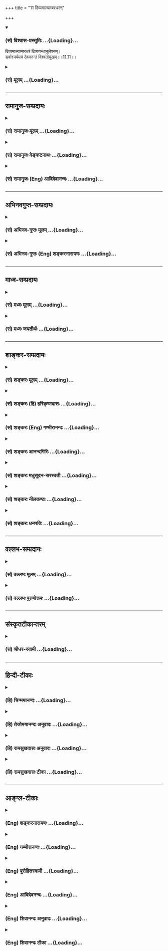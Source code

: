 +++
title = "11 दिव्यमाल्याम्बरधरन्"

+++
<div class="js_include" newlevelforh1="3" title="(सं) विश्वास-प्रस्तुतिः" unfilled url="/purANam/mahAbhAratam/06-bhIShma-parva/02-bhagavad-gItA-parva/saMskRtam/vishvAsa-prastutiH/11_vishva-rUpa-darshana/11_divyamAlyAmbaradh.md">
<details open><summary><h3>(सं) विश्वास-प्रस्तुतिः ...{Loading}...</h3></summary>

दिव्यमाल्याम्बरधरं दिव्यगन्धानुलेपनम्।  
सर्वाश्चर्यमयं देवमनन्तं विश्वतोमुखम्।।11.11।।
</details>
</div>
<div class="js_include collapsed" newlevelforh1="3" title="(सं) मूलम्" unfilled url="/purANam/mahAbhAratam/06-bhIShma-parva/02-bhagavad-gItA-parva/saMskRtam/mUlam/11_vishva-rUpa-darshana/11_divyamAlyAmbaradh.md">
<details><summary><h3>(सं) मूलम् ...{Loading}...</h3></summary>

दिव्यमाल्याम्बरधरं दिव्यगन्धानुलेपनम्।  
सर्वाश्चर्यमयं देवमनन्तं विश्वतोमुखम्।।11.11।।
</details>
</div>


_________________
## रामानुज-सम्प्रदायः
<div class="js_include collapsed" newlevelforh1="3" title="(सं) रामानुजः मूलम्" unfilled url="/purANam/mahAbhAratam/06-bhIShma-parva/02-bhagavad-gItA-parva/saMskRtam/rAmAnujaH/mUlam/11_vishva-rUpa-darshana/11_divyamAlyAmbaradh.md">
<details><summary><h3>(सं) रामानुजः मूलम् ...{Loading}...</h3></summary>

।।11.11।।**देवं** द्योतमानम् **अनन्तं** कालत्रयवर्तिनिखिलजगदाश्रयतया
देशकालपरिच्छेदानर्हं **विश्वतोमुखं** विश्वदिग्वर्तिमुखं
स्वोचितदिव्याम्बरगन्धमाल्याभरणायुधान्वितम्। ताम् एव देवशब्दनिर्दिष्टां
द्योतमानतां विशिनष्टि --

</details>
</div>
<div class="js_include collapsed" newlevelforh1="3" title="(सं) रामानुजः वेङ्कटनाथः" unfilled url="/purANam/mahAbhAratam/06-bhIShma-parva/02-bhagavad-gItA-parva/saMskRtam/rAmAnujaH/venkaTanAthaH/11_vishva-rUpa-darshana/11_divyamAlyAmbaradh.md">
<details><summary><h3>(सं) रामानुजः वेङ्कटनाथः ...{Loading}...</h3></summary>

।। 11.11वस्त्राभरणायुधेष्वनेकत्वं जातिवैचित्र्यादपि द्रष्टव्यम्।
नानाजातीयबहुवक्त्रयोगो हि श्रीविश्वरूपध्याने भगवच्छास्त्रेषु पठ्यते
अन्यथाऽनेकनयनत्वनिर्देशो निरर्थकः स्यात्; वक्त्रानेकत्वेनैव तत्सिद्धेः।
अनेकमद्भुतं दर्शनं यस्य तदनेकाद्भुतदर्शनम्; अनवधिकातिशयाश्चर्यतया
दृश्यमानमित्यर्थः। दिव्यत्वमप्राकृतत्वम्। सर्वाश्चर्यमयम्
आश्चर्यभूतसर्वतत्त्वाश्रयभूतमित्यर्थः। अत एवअनेकाद्भुतदर्शनम्
इत्यनेनापुनरुक्तिः। जगदेतन्महाश्चर्यं रूपं यस्य महात्मनः \[वि.पु.5।19।7\]
इत्यादि भाव्यम्।
देवशब्दस्यात्रानुपयुक्तजातिविशेषादिमात्रनिष्ठताव्युदासार्थं
विग्रहविशिष्टविषयत्वप्रदर्शनार्थं चद्योतमानमित्युक्तम्। आनन्त्यप्रकारं
तद्धेतुं चाह;निखिलेत्यादिना। कृत्स्नजगदाश्रयत्वस्य कण्ठोक्तत्वात्फलितं
कालत्रयवर्त्याश्रयत्वमपि। तदुभयफलितं देशकालपरिच्छेदानर्हत्वमत्र
यथासम्भवं विग्रहद्वारमद्वारकं च। आनन्त्यं तु स्वरूपगतम्।
विग्रहविशेषणवर्गमध्यवर्तित्वादनन्तशब्दोऽपि विग्रहविषयः। दृष्ट्वाद्भुतम्
\[11।20\] इत्यत्रअनन्तायामविस्तारमित्यद्भुतमत्युग्रम् इति रूपविषयमेव
वक्ष्यति। ततश्चात्यन्तपृथुत्वादिमात्रप्रदर्शने तात्पर्यमित्यन्ये।
एवंअनन्तायामविस्तारे इति वक्ष्यमाण एतदनुवादोऽपि निर्वाह्यः।
विश्वव्यापिनोऽप्यस्य विग्रहस्य शक्तिविशेषात्सर्वत्राप्रतिघातो युक्तः।
अष्टैश्वर्यशालिनां योगिनामपि भूमावुन्मज्जति निमज्जतीति
सिद्धिविशेषोऽभिधीयते। अतोऽस्य प्रकृत्यादिकृत्स्नजगदाश्रयत्वं वक्ष्यमाणं
नानुपपन्नम्। अत एवास्त्रभूषणरूपेण सर्वाश्रयत्वमिहोच्यत इत्येतदपि
नाशङ्कनीयम्; तत्रदेवदेवस्य शरीरं इत्यत्र
शरीरविशेषणतयाऽनन्तायामविस्तारत्वाद्युक्तेः। न च
वटपत्रशायिविग्रहवदधटितघटनाशक्त्या सूक्ष्मरूपेण वाऽल्पीयस्यपि
सर्वान्तर्भावप्रकाशनमित्यपि वाच्यम्; तथाऽनुक्तेस्तद्विपरीतोक्तेश्च। अतो
यथाश्रुत एवार्थः। एतच्चारम्भभाष्य एव अचिन्त्यशब्देन
स्थापितमिति। अनेकवक्त्र -- इत्युक्तमेवात्र विश्वतोमुखशब्देन विशेष्यत
इत्यभिप्रायेणाह -- विश्वदिग्वर्तिमुखमिति। साक्षाद्विग्रहविषयत्वात्
विश्वतश्चक्षुरुत विश्वतोमुखः \[ऋक्सं.4।7।27।1श्वे.उ.3।3यजुस्सं.17।19\]
इत्यादिष्विव नात्र सर्वत्र मुखशक्तियोगोऽपि विवक्षितः। सर्वत्र
मुखयुक्तमिति च परोक्तं (शं.) अयुक्तम्; पाणिपादादिषु मुखाभावादिति भावः।
अविशदविशदोपलम्भक्रमेण पाठक्रममनादृत्यदेवम् इत्यादिकं पूर्वं व्याख्यातम्।
स्वगताकारप्रतीतेः परस्ताद्धि पृथक्सिद्धद्रव्यविशिष्टताप्रतीतिः तथैव च
प्रदर्शनमुचितमित्यभिप्रायेणाम्बरादिकं पूर्वमुक्तमपि परस्ताद्दर्शितं --
स्वोचितेत्यादिना। अत्रापि पाठक्रमोल्लङ्घनेनाम्बरादिक्रमेण
निर्देशोऽन्तरङ्गत्वबहिरङ्गत्वतारतम्यप्रदर्शनाय। अत्रदर्शयामास इति
पूर्वेणान्वयः।  
  

</details>
</div>
<div class="js_include collapsed" newlevelforh1="3" title="(सं) रामानुजः (Eng) आदिदेवानन्दः" unfilled url="/purANam/mahAbhAratam/06-bhIShma-parva/02-bhagavad-gItA-parva/saMskRtam/rAmAnujaH/english/AdidevAnandaH/11_vishva-rUpa-darshana/11_divyamAlyAmbaradh.md">
<details><summary><h3>(सं) रामानुजः (Eng) आदिदेवानन्दः ...{Loading}...</h3></summary>

11.10 - 11.11 'Divyam' means resplendent. 'Anantam' (boundless) means
that form is not limited by time and space because of its being the
foundation of the entire universe in the past, present and future.
'Visvatomukham' means facing in all directions. This form is adorned
with divine raiments, perfumes, garlands, ornaments and weapons
appropriate to it. He explains the same resplendence expressed by the
term 'Divyam':

</details>
</div>


_________________
## अभिनवगुप्त-सम्प्रदायः
<div class="js_include collapsed" newlevelforh1="3" title="(सं) अभिनव-गुप्तः मूलम्" unfilled url="/purANam/mahAbhAratam/06-bhIShma-parva/02-bhagavad-gItA-parva/saMskRtam/abhinava-guptaH/mUlam/11_vishva-rUpa-darshana/11_divyamAlyAmbaradh.md">
<details><summary><h3>(सं) अभिनव-गुप्तः मूलम् ...{Loading}...</h3></summary>

।।11.11।। No commentary.  
  

</details>
</div>
<div class="js_include collapsed" newlevelforh1="3" title="(सं) अभिनव-गुप्तः (Eng) शङ्करनारायणः" unfilled url="/purANam/mahAbhAratam/06-bhIShma-parva/02-bhagavad-gItA-parva/saMskRtam/abhinava-guptaH/english/shankaranArAyaNaH/11_vishva-rUpa-darshana/11_divyamAlyAmbaradh.md">
<details><summary><h3>(सं) अभिनव-गुप्तः (Eng) शङ्करनारायणः ...{Loading}...</h3></summary>

11.11 Sri Abhinavagupta did not comment upon this sloka.

</details>
</div>


_________________
## माध्व-सम्प्रदायः
<div class="js_include collapsed" newlevelforh1="3" title="(सं) मध्वः मूलम्" unfilled url="/purANam/mahAbhAratam/06-bhIShma-parva/02-bhagavad-gItA-parva/saMskRtam/madhvaH/mUlam/11_vishva-rUpa-darshana/11_divyamAlyAmbaradh.md">
<details><summary><h3>(सं) मध्वः मूलम् ...{Loading}...</h3></summary>

।।11.11।। सर्वाश्चर्यमयं सर्वाश्चर्यात्मकम्।

</details>
</div>
<div class="js_include collapsed" newlevelforh1="3" title="(सं) मध्वः जयतीर्थः" unfilled url="/purANam/mahAbhAratam/06-bhIShma-parva/02-bhagavad-gItA-parva/saMskRtam/madhvaH/jayatIrthaH/11_vishva-rUpa-darshana/11_divyamAlyAmbaradh.md">
<details><summary><h3>(सं) मध्वः जयतीर्थः ...{Loading}...</h3></summary>

।।11.11।।**सर्वाश्चर्यमय**मिति केनचित्प्राचुर्यार्थो मयड्व्याख्यातः।
तदसत्; सर्वशब्देन गतार्थत्वादिति भावेनाह -- **सर्वे**ति।
मयटस्तादात्म्यार्थत्वे प्रमाणमुक्तमेव।

</details>
</div>


_________________
## शाङ्कर-सम्प्रदायः
<div class="js_include collapsed" newlevelforh1="3" title="(सं) शङ्करः मूलम्" unfilled url="/purANam/mahAbhAratam/06-bhIShma-parva/02-bhagavad-gItA-parva/saMskRtam/shankaraH/mUlam/11_vishva-rUpa-darshana/11_divyamAlyAmbaradh.md">
<details><summary><h3>(सं) शङ्करः मूलम् ...{Loading}...</h3></summary>

।।11.11।। --,**दिव्यमाल्याम्बरधरं** दिव्यानि माल्यानि पुष्पाणि अम्बराणि
वस्त्राणि **च** ध्रियन्ते येन ईश्वरेण तं दिव्यमाल्याम्बरधरम्;
दिव्यगन्धानुलेपनं **दिव्यं गन्धानुलेपनं** यस्य तं दिव्यगन्धानुलेपनम्;
**सर्वाश्चर्यमयं** सर्वाश्चर्यप्रायं **देवम् अनन्तं** न अस्य अन्तः अस्ति
इति अनन्तः तम्; **विश्वतोमुखं** सर्वतोमुखं सर्वभूतात्मभूतत्वात्; तं
दर्शयामास। अर्जुनः ददर्श इति वा अध्याह्रियते।। या पुनर्भगवतः विश्वरूपस्य
भाः; तस्या उपमा उच्यते --,

</details>
</div>
<div class="js_include collapsed" newlevelforh1="3" title="(सं) शङ्करः (हि) हरिकृष्णदासः" unfilled url="/purANam/mahAbhAratam/06-bhIShma-parva/02-bhagavad-gItA-parva/saMskRtam/shankaraH/hindI/harikRShNadAsaH/11_vishva-rUpa-darshana/11_divyamAlyAmbaradh.md">
<details><summary><h3>(सं) शङ्करः (हि) हरिकृष्णदासः ...{Loading}...</h3></summary>

।।11.11।। तथा --, जिस ईश्वरने दिव्य पुष्पमालाओं और वस्त्रोंको धारण कर
रक्खा है; जिसने दिव्य गन्धका अनुलेपन कर रक्खा है; जो समस्त आश्चर्यमय
दृश्योंसे युक्त है; जो सब भूतोंका आत्मा होनेके कारण सब ओर मुखवाला है तथा
जिसका अन्त नहीं है ऐसा अनन्त और दिव्य विराट्रूप भगवान्ने अर्जुनको
दिखलाया; इस प्रकार पूर्वश्लोकसे अन्वय कर लेना चाहिये अथवा अर्जुनने ऐसा
रूप देखा इस प्रकार अध्याहार कर लेना चाहिये।  
  
,

</details>
</div>
<div class="js_include collapsed" newlevelforh1="3" title="(सं) शङ्करः (Eng) गम्भीरानन्दः" unfilled url="/purANam/mahAbhAratam/06-bhIShma-parva/02-bhagavad-gItA-parva/saMskRtam/shankaraH/english/gambhIrAnandaH/11_vishva-rUpa-darshana/11_divyamAlyAmbaradh.md">
<details><summary><h3>(सं) शङ्करः (Eng) गम्भीरानन्दः ...{Loading}...</h3></summary>

11.11 Divya-malya-ambara-dharam, wearing heavenly garlands and
apparel-the God wearing celestial flowers and clothings;
divya-gandha-anulepanam, anointed with heavenly scents;
sarva-ascaryamayam, abounding in all kinds of wonder; devam,
resplendent; anantam, infinite, boundless; and visvato-mukham, with
faces everywhere-He being the Self of all beings. 'He showed (to
Arjuna)', or 'Arjuna saw', is to be supplied. An illustration is once
more being given of the effulgence of the Cosmic form of the Lord:

</details>
</div>
<div class="js_include collapsed" newlevelforh1="3" title="(सं) शङ्करः आनन्दगिरिः" unfilled url="/purANam/mahAbhAratam/06-bhIShma-parva/02-bhagavad-gItA-parva/saMskRtam/shankaraH/AnandagiriH/11_vishva-rUpa-darshana/11_divyamAlyAmbaradh.md">
<details><summary><h3>(सं) शङ्करः आनन्दगिरिः ...{Loading}...</h3></summary>

।।11.11।। उक्तरूपवन्तं भगवन्तं प्रकारान्तरेण विशिनष्टि --
**किञ्चेति।**अर्जुन इति अध्याहारेऽपि पदसंघटनासंभवात्।

</details>
</div>
<div class="js_include collapsed" newlevelforh1="3" title="(सं) शङ्करः मधुसूदन-सरस्वती" unfilled url="/purANam/mahAbhAratam/06-bhIShma-parva/02-bhagavad-gItA-parva/saMskRtam/shankaraH/madhusUdana-sarasvatI/11_vishva-rUpa-darshana/11_divyamAlyAmbaradh.md">
<details><summary><h3>(सं) शङ्करः मधुसूदन-सरस्वती ...{Loading}...</h3></summary>

।।11.11।। दिव्येति। दिव्यानि माल्यानि पुष्पमयानि रत्नमयानि च तथा
दिव्यान्यम्बराणि वस्त्राणि च ध्रियन्ते येन तद्दिव्यमाल्याम्बरधरं। दिव्यो
गन्धोऽस्येति दिव्यगन्धस्तदनुलेपनं यस्य तत्।
सर्वाश्चर्यमयमनेकाद्भुतप्रचुरं देवं द्योतनात्मकं अनन्तमपरिच्छिन्नं
विश्वतः सर्वतो मुखानि यस्मिन् तद्रूपं दर्शयामासेति पूर्वेण संबन्धः।
अर्जुनो ददर्शेत्यध्याहारो वा।

</details>
</div>
<div class="js_include collapsed" newlevelforh1="3" title="(सं) शङ्करः नीलकण्ठः" unfilled url="/purANam/mahAbhAratam/06-bhIShma-parva/02-bhagavad-gItA-parva/saMskRtam/shankaraH/nIlakaNThaH/11_vishva-rUpa-darshana/11_divyamAlyAmbaradh.md">
<details><summary><h3>(सं) शङ्करः नीलकण्ठः ...{Loading}...</h3></summary>

।।11.11।। विश्वतोमुखमिति पूर्वोक्तस्यएकत्वेन पृथक्त्वेन बहुधा
विश्वतोमुखम् इत्यस्यायं परामर्शः। अनन्तं सर्वतः परिच्छेदरहितम्।

</details>
</div>
<div class="js_include collapsed" newlevelforh1="3" title="(सं) शङ्करः धनपतिः" unfilled url="/purANam/mahAbhAratam/06-bhIShma-parva/02-bhagavad-gItA-parva/saMskRtam/shankaraH/dhanapatiH/11_vishva-rUpa-darshana/11_divyamAlyAmbaradh.md">
<details><summary><h3>(सं) शङ्करः धनपतिः ...{Loading}...</h3></summary>

।।11.11।। उक्तरुपवन्तं भगवन्तं विशिनष्टि। दिव्यानि पुष्पाणि वस्त्राणि
ध्रियन्ते येन तं दिव्यगन्धस्यानुलेपनं यस्य तं सर्वाश्चर्यप्रायं
देवमनन्तं सर्वभूतात्मकत्वात्सर्वतोमुखं दर्शयामासार्जुनो
ददर्शेत्यध्याहाहो वा। अत्र यद्यप्येतानि रुपविशेषणानि प्रतिभान्ति तथापि
देवशब्दस्येश्वरवाचकस्य विशेष्यत्वभिप्रेत्याचार्यैरित्थं व्याख्यातम्।

</details>
</div>


_________________
## वल्लभ-सम्प्रदायः
<div class="js_include collapsed" newlevelforh1="3" title="(सं) वल्लभः मूलम्" unfilled url="/purANam/mahAbhAratam/06-bhIShma-parva/02-bhagavad-gItA-parva/saMskRtam/vallabhaH/mUlam/11_vishva-rUpa-darshana/11_divyamAlyAmbaradh.md">
<details><summary><h3>(सं) वल्लभः मूलम् ...{Loading}...</h3></summary>

।।11.10 -- 11.11।। तच्च कीदृशमिति तच्छृणु -- अनेकवक्त्रनयनं
इत्यारभ्यविश्वतोमुखं इत्यन्तं रूपविशेषणानि। इदं च
महाकालपुरुषरूपवद्दर्शितं मर्यादामार्गपरैरुपास्यं सर्वतः पाणिपादं
चालौकिकमेतत्समष्टिभूतपुरुषस्वरूपभूतं कूटस्थं सर्वकारणकारणं
निर्गुणभूतमित्यवसेयम्। दिव्यमिति स्पष्टार्थः। अम्बरं छन्दोमायारूपं
किरीटाद्याभरणानि च पारमेष्ठ्यादिरूपाणि; आयुधानि पञ्चभूततत्त्वस्वरूपाणि;
इत्येवंविधं विश्वरूपं विश्वतोमुखं निरुपमतेजस्कं स्वं दर्शितम्।

</details>
</div>
<div class="js_include collapsed" newlevelforh1="3" title="(सं) वल्लभः पुरुषोत्तमः" unfilled url="/purANam/mahAbhAratam/06-bhIShma-parva/02-bhagavad-gItA-parva/saMskRtam/vallabhaH/puruShottamaH/11_vishva-rUpa-darshana/11_divyamAlyAmbaradh.md">
<details><summary><h3>(सं) वल्लभः पुरुषोत्तमः ...{Loading}...</h3></summary>

  
  
।।11.11।। दिव्यानि क्रीडोपयुक्तानि माल्यानि अम्बराणि बिभर्तीति तथा।
दिव्यः क्रीडोद्भूतो गन्धो यस्य तादृशमनुलेपनं यस्य तत्। सर्वाश्चर्यमयं
दुर्वितर्क्यं देवं सर्वपूज्यम्; अनन्तमपरिच्छन्नम् व्यापकम्। विश्वतोमुखं
सर्वं पश्यन्तं सर्वसन्मुखम्।  
  

</details>
</div>


_________________
## संस्कृतटीकान्तरम्
<div class="js_include collapsed" newlevelforh1="3" title="(सं) श्रीधर-स्वामी" unfilled url="/purANam/mahAbhAratam/06-bhIShma-parva/02-bhagavad-gItA-parva/saMskRtam/shrIdhara-svAmI/11_vishva-rUpa-darshana/11_divyamAlyAmbaradh.md">
<details><summary><h3>(सं) श्रीधर-स्वामी ...{Loading}...</h3></summary>

।।11.11।। किंच **-- दिव्येति।** दिव्यानि माल्याम्बराणि च धारयन्तीति तथा;
दिव्यो गन्धो यस्य तादृशमनुलेपनं यस्य तत्;
सर्वाश्चर्यमयमनेकाश्चर्यप्रायम्; देवं द्योतनात्मकम्; अनन्तमपरिच्छिन्नम्;
विश्वतः सर्वतो मुखानि यस्मिंस्तत्।

</details>
</div>


_________________
## हिन्दी-टीकाः
<div class="js_include collapsed" newlevelforh1="3" title="(हि) चिन्मयानन्दः" unfilled url="/purANam/mahAbhAratam/06-bhIShma-parva/02-bhagavad-gItA-parva/hindI/chinmayAnandaH/11_vishva-rUpa-darshana/11_divyamAlyAmbaradh.md">
<details><summary><h3>(हि) चिन्मयानन्दः ...{Loading}...</h3></summary>

।।11.11।। जब कोई चित्रकार अपने कलात्मक विचार को रंगों के माध्यम से
व्यक्त करने का प्रयत्न करता है; तो वह प्रारम्भ में एक पट्ट पर अपने
विषयवस्तु की अस्पष्ट रूपरेखा खींचता है। तत्पश्चात्; एकएक इंच में वह
रंगों को भर कर चित्र को और अधिक स्पष्ट करता जाता है। अन्त में वह चित्र
उस चित्रकार के सन्देश का गीत गाते हुये प्रतीत होता है। इसी प्रकार;
साहित्य के कुशल चित्रकार व्यासजी के द्वारा चित्रित इस शब्दचित्र का यह
श्लोक संजय के शब्दों में भगवान् के विश्वरूप की रूपरेखा खींचता है। संजय के
समक्ष जो दृश्य प्रस्तुत हुआ है; वह सामान्य बुद्धि के पुरुष के द्वारा
सरलता से ग्रहण करने योग्य कदापि नहीं कहा जा सकता। इस वैभवपूर्ण एवं
शक्तिशाली दृश्य को देखकर सामान्य पुरुष तो भय और विस्मय से भौचक्का ही रह
जायेगा। सम्पूर्ण ब्रह्माण्ड कोई मन के द्वारा कल्पना किया जाने योग्य विषय
नहीं है और न ही बुद्धि उसको ग्रहण कर सकती है। इसलिए; जब गीतोपदेश के मध्य
यह दृश्य उपस्थित हो जाता है; तब संजय भी वर्णन करते हुए कुछ हकलाने लगता
है। दिव्य माला और वस्त्रों को धारण किये हुए; दिव्य गन्ध का लेपन किये हुए;
सर्वाश्चर्यमय; विश्वतोमुख भगवान् इत्यादि शब्द चित्रकार के उन वक्र
चिह्नों के प्रतीक हैं जिनके लगाने पर विराट् रूप का चित्र उसकी रूपरेखा
में पूर्ण होता है। संजय आगे वर्णन करता है

</details>
</div>
<div class="js_include collapsed" newlevelforh1="3" title="(हि) तेजोमयानन्दः अनुवादः" unfilled url="/purANam/mahAbhAratam/06-bhIShma-parva/02-bhagavad-gItA-parva/hindI/tejomayAnandaH/anuvAdaH/11_vishva-rUpa-darshana/11_divyamAlyAmbaradh.md">
<details><summary><h3>(हि) तेजोमयानन्दः अनुवादः ...{Loading}...</h3></summary>

।।11.11।। दिव्य माला और वस्त्रों को धारण किये हुये और दिव्य गन्ध का लेपन
किये हुये एवं समस्त प्रकार के आश्चर्यों से युक्त अनन्त, विश्वतोमुख
(विराट् स्वरूप) परम देव (को अर्जुन ने देखा)।।

</details>
</div>
<div class="js_include collapsed" newlevelforh1="3" title="(हि) रामसुखदासः अनुवादः" unfilled url="/purANam/mahAbhAratam/06-bhIShma-parva/02-bhagavad-gItA-parva/hindI/rAmasukhadAsaH/anuvAdaH/11_vishva-rUpa-darshana/11_divyamAlyAmbaradh.md">
<details><summary><h3>(हि) रामसुखदासः अनुवादः ...{Loading}...</h3></summary>

।।11.10 -- 11.11।। जिसके अनेक मुख और नेत्र हैं, अनेक तहरके अद्भुत दर्शन
हैं, अनेक दिव्य आभूषण हैं, हाथोंमें उठाये हुए अनेक दिव्य आयुध हैं तथा
जिनके गलेमें दिव्य मालाएँ हैं, जो दिव्य वस्त्र पहने हुए हैं, जिनके ललाट
तथा शरीरपर दिव्य चन्दन, कुंकुम आदि लगा हुआ है, ऐसे सम्पूर्ण आश्चर्यमय,
अनन्त रूपोंवाले तथा चारों तरफ मुखवाले देव-(अपने दिव्य स्वरूप-) को भगवान्
ने दिखाया।

</details>
</div>
<div class="js_include collapsed" newlevelforh1="3" title="(हि) रामसुखदासः टीका" unfilled url="/purANam/mahAbhAratam/06-bhIShma-parva/02-bhagavad-gItA-parva/hindI/rAmasukhadAsaH/TIkA/11_vishva-rUpa-darshana/11_divyamAlyAmbaradh.md">
<details><summary><h3>(हि) रामसुखदासः टीका ...{Loading}...</h3></summary>

।।11.11।।***व्याख्या--*'अनेकवक्त्रनयनम्'--**विराट्रूपसे प्रकट हुए
भगवान्के जितने मुख और नेत्र दीख रहे हैं, वे सब-के-सब दिव्य हैं।
विराट्रूपमें जितने प्राणी दीख रहे हैं, उनके मुख, नेत्र, हाथ, पैर आदि
सब-के-सब अङ्ग विराट्रूप भगवान्के हैं। कारण कि भगवान् स्वयं ही
विराट्रूपसे प्रकट हुए हैं।

</details>
</div>


_________________
## आङ्ग्ल-टीकाः
<div class="js_include collapsed" newlevelforh1="3" title="(Eng) शङ्करनारायणः" unfilled url="/purANam/mahAbhAratam/06-bhIShma-parva/02-bhagavad-gItA-parva/english/shankaranArAyaNaH/11_vishva-rUpa-darshana/11_divyamAlyAmbaradh.md">
<details><summary><h3>(Eng) शङ्करनारायणः ...{Loading}...</h3></summary>

11.11. That wears heavenly garlands and garments; has the unguent of
heavenly sandal paste; it is all wonderful, shining (or godly),
infinite; and it has faces in all directions.

</details>
</div>
<div class="js_include collapsed" newlevelforh1="3" title="(Eng) गम्भीरानन्दः" unfilled url="/purANam/mahAbhAratam/06-bhIShma-parva/02-bhagavad-gItA-parva/english/gambhIrAnandaH/11_vishva-rUpa-darshana/11_divyamAlyAmbaradh.md">
<details><summary><h3>(Eng) गम्भीरानन्दः ...{Loading}...</h3></summary>

11.11 Wearing heavenly garlands and apparel, anointed with heavenly
scents, abounding in all kinds of wonder, resplendent, infinite, and
with faces everywhere.

</details>
</div>
<div class="js_include collapsed" newlevelforh1="3" title="(Eng) पुरोहितस्वामी" unfilled url="/purANam/mahAbhAratam/06-bhIShma-parva/02-bhagavad-gItA-parva/english/purohitasvAmI/11_vishva-rUpa-darshana/11_divyamAlyAmbaradh.md">
<details><summary><h3>(Eng) पुरोहितस्वामी ...{Loading}...</h3></summary>

11.11 Crowned with heavenly garlands, clothed in shining garments,
anointed with divine unctions, He showed Himself as the Resplendent One,
Marvellous, Boundless, Omnipresent.

</details>
</div>
<div class="js_include collapsed" newlevelforh1="3" title="(Eng) आदिदेवनन्दः" unfilled url="/purANam/mahAbhAratam/06-bhIShma-parva/02-bhagavad-gItA-parva/english/AdidevanandaH/11_vishva-rUpa-darshana/11_divyamAlyAmbaradh.md">
<details><summary><h3>(Eng) आदिदेवनन्दः ...{Loading}...</h3></summary>

11.11 Wearing celestial garlands and raiments, anointed with divine
perfumes, full of all wonders, resplendent, boundless and facing all
directions.

</details>
</div>
<div class="js_include collapsed" newlevelforh1="3" title="(Eng) शिवानन्दः अनुवादः" unfilled url="/purANam/mahAbhAratam/06-bhIShma-parva/02-bhagavad-gItA-parva/english/shivAnandaH/anuvAdaH/11_vishva-rUpa-darshana/11_divyamAlyAmbaradh.md">
<details><summary><h3>(Eng) शिवानन्दः अनुवादः ...{Loading}...</h3></summary>

11.11 Wearing divine garlands (necklaces) and apparel, anointed with
divine unguents, the all-wonderful, resplendent (Being) endless with
faces on all sides.

</details>
</div>
<div class="js_include collapsed" newlevelforh1="3" title="(Eng) शिवानन्दः टीका" unfilled url="/purANam/mahAbhAratam/06-bhIShma-parva/02-bhagavad-gItA-parva/english/shivAnandaH/TIkA/11_vishva-rUpa-darshana/11_divyamAlyAmbaradh.md">
<details><summary><h3>(Eng) शिवानन्दः टीका ...{Loading}...</h3></summary>

11.11 दिव्यमाल्याम्बरधरम् wearing divine garlands (necklaces) and
apparel; दिव्यगन्धानुलेपनम् anointed with divine unguents;
सर्वाश्चर्यमयम् the allwonderful; देवम् resplendent; अनन्तम् endless;
विश्वतोमुखम् with faces on all sides.Commentary Visvatomukham With faces
on all sides; as He is the Self of all beings.Devam God. Also means
resplendent.Anantam Endless. He Who is free from the three kinds of
limitations; viz.; DesaKalaVastuPariccheda (limitations of space; time;
and thing respectively) is Anantam. He is Brahman. This philosophical
concept is explained below.The pot is here. This is spacelimitatio. The
pot is now here. This is timelimitation. The pot is not a cloth. This is
thing(material) limitation. There is saffron in Kashmir only. This is
limitation of space and thing. You can have apples only in September.
This is limitation of time and thing. But Brahman is everywhere; as It
is allpervading. It exists in the past; the present and the future. It
dwells in all parts. Hence It is beyond these three limitations. It is
therefore endless.

</details>
</div>
